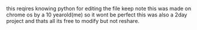 this reqires knowing python for editing the file keep note this was made on chrome os by a 10 yearold(me) so it wont be perfect this was also a 2day project and thats all its free to modify but not reshare.
